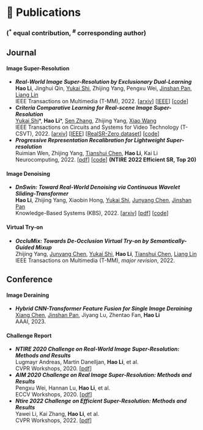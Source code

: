 
# 📝 Publications

<!-- <div class='paper-box'><div class='paper-box-image'><img src='images/fs.png' alt="sym" width="100%"></div>
<div class='paper-box-text' markdown="1">

[FastSpeech: Fast, Robust and Controllable Text to Speech](https://papers.nips.cc/paper/8580-fastspeech-fast-robust-and-controllable-text-to-speech.pdf), **Yi Ren**, Yangjun Ruan, Xu Tan, Tao Qin, Sheng Zhao, Zhou Zhao, Tie-Yan Liu

**NeurIPS 2019** \| [**Project**](https://speechresearch.github.io/fastspeech/) <strong><span class='show_paper_citations' data='4FA6C0AAAAAJ:qjMakFHDy7sC'></span></strong>

- FastSpeech is the first fully parallel end-to-end speech synthesis model.
- **Academic Impact**: This work is included by many famous speech synthesis open-source projects, such as [ESPNet ![](https://img.shields.io/github/stars/espnet/espnet?style=social)](https://github.com/espnet/espnet). Our work are promoted by more than 20 media and forums, such as [机器之心](https://mp.weixin.qq.com/s/UkFadiUBy-Ymn-zhJ95JcQ)、[InfoQ](https://www.infoq.cn/article/tvy7hnin8bjvlm6g0myu).
- **Industry Impact**: FastSpeech has been deployed in [Microsoft Azure TTS service](https://techcommunity.microsoft.com/t5/azure-ai/neural-text-to-speech-extends-support-to-15-more-languages-with/ba-p/1505911) and supports 49 more languages with state-of-the-art AI quality. It was also shown as a text-to-speech system acceleration example in [NVIDIA GTC2020](https://resources.nvidia.com/events/GTC2020s21420).
</div>
</div> -->

### **(<sup>$*$</sup> equal contribution, <sup>#</sup> corresponding author)**

## Journal

#### Image Super-Resolution
- ***Real-World Image Super-Resolution by Exclusionary Dual-Learning*** \
**Hao Li**, Jinghui Qin, [Yukai Shi](https://ykshi.github.io), Zhijing Yang, Pengxu Wei, [Jinshan Pan](https://jspan.github.io), [Liang Lin](www.linliang.net) \
IEEE Transactions on Multimedia (T-MM), 2022. [[arxiv](https://arxiv.org/abs/2206.02609)] [[IEEE](https://ieeexplore.ieee.org/abstract/document/9792626/)] [[code](https://github.com/House-Leo/RWSR-EDL)]
- ***Criteria Comparative Learning for Real-scene Image Super-Resolution*** \
[Yukai Shi](https://ykshi.github.io)\*, **Hao Li**\*, [Sen Zhang](https://scholar.google.com.au/citations?user=-bJJNV0AAAAJ&hl=en), Zhijing Yang, [Xiao Wang](https://wangxiao5791509.github.io/) \
IEEE Transactions on Circuits and Systems for Video Technology (T-CSVT), 2022. [[arxiv](https://arxiv.org/abs/2207.12767)] [[IEEE](https://ieeexplore.ieee.org/document/9847265)] [[RealSR-Zero dataset](https://github.com/House-Leo/RealSR-Zero)] [[code](https://github.com/House-Leo/RealSR-CCL)]
- ***Progressive Representation Recalibration for Lightweight Super-resolution*** \
Ruimian Wen, Zhijing Yang, [Tianshui Chen](http://tianshuichen.com/), **Hao Li**, Kai Li \
Neurocomputing, 2022. [[pdf](https://www.sciencedirect.com/science/article/pii/S0925231222009080)] [[code](https://github.com/House-Leo/PRRN)] **(NTIRE 2022 Efficient SR, Top 20)**

#### Image Denoising
- ***DnSwin: Toward Real-World Denoising via Continuous Wavelet Sliding-Transformer*** \
**Hao Li**, Zhijing Yang, Xiaobin Hong, [Yukai Shi](https://ykshi.github.io), [Junyang Chen](https://jychen9811.github.io/), [Jinshan Pan](https://jspan.github.io) \
Knowledge-Based Systems (KBS), 2022. [[arxiv](https://arxiv.org/abs/2207.13861)] [[pdf](https://www.sciencedirect.com/science/article/pii/S0950705122009224?via%3Dihub)] [[code](https://github.com/House-Leo/DnSwin)]

#### Virtual Try-on
- ***OccluMix: Towards De-Occlusion Virtual Try-on by Semantically-Guided Mixup*** \
Zhijing Yang, [Junyang Chen](https://jychen9811.github.io/), [Yukai Shi](https://ykshi.github.io), **Hao Li**, [Tianshui Chen](http://tianshuichen.com/), [Liang Lin](www.linliang.net) \
IEEE Transactions on Multimedia (T-MM), *major revision*, 2022.

## Conference

#### Image Deraining
- ***Hybrid CNN-Transformer Feature Fusion for Single Image Deraining*** \
[Xiang Chen](https://cschenxiang.github.io), [Jinshan Pan](https://jspan.github.io), Jiyang Lu, Zhentao Fan, **Hao Li** \
AAAI, 2023.


<!-- #### Point Cloud
- ***3DPCTN: Two 3D Local-Object Point-Cloud-Completion Transformer Networks Based on Self-Attention and Multi-Resolution*** \
Shuyan Huang, Zhijing Yang, Yukai Shi, Junpeng Tan, **Hao Li**, Yongqiang Chen \
Electronics, 2022. [[pdf](https://www.mdpi.com/2079-9292/11/9/1351)] -->

#### Challenge Report
- ***NTIRE 2020 Challenge on Real-World Image Super-Resolution: Methods and Results*** \
Lugmayr Andreas, Martin Danelljan, **Hao Li**, et al. \
CVPR Workshops, 2020. [[pdf](http://openaccess.thecvf.com/content_CVPRW_2020/html/w31/Lugmayr_NTIRE_2020_Challenge_on_Real-World_Image_Super-Resolution_Methods_and_Results_CVPRW_2020_paper.html)]
- ***AIM 2020 Challenge on Real Image Super-Resolution: Methods and Results*** \
Pengxu Wei, Hannan Lu, **Hao Li**, et al. \
ECCV Workshops, 2020. [[pdf](https://link.springer.com/chapter/10.1007/978-3-030-67070-2_24)]
- ***Ntire 2022 Challenge on Efficient Super-Resolution: Methods and Results*** \
Yawei Li, Kai Zhang, **Hao Li**, et al. \
CVPR Workshops, 2022. [[pdf](https://openaccess.thecvf.com/content/CVPR2022W/NTIRE/html/Li_NTIRE_2022_Challenge_on_Efficient_Super-Resolution_Methods_and_Results_CVPRW_2022_paper.html)]